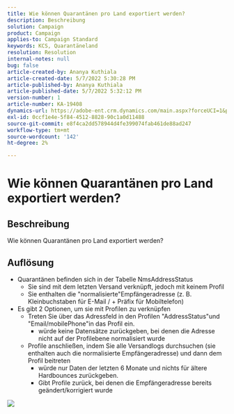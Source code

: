 ```yaml
---
title: Wie können Quarantänen pro Land exportiert werden?
description: Beschreibung
solution: Campaign
product: Campaign
applies-to: Campaign Standard
keywords: KCS, Quarantäneland
resolution: Resolution
internal-notes: null
bug: false
article-created-by: Ananya Kuthiala
article-created-date: 5/7/2022 5:30:28 PM
article-published-by: Ananya Kuthiala
article-published-date: 5/7/2022 5:32:12 PM
version-number: 1
article-number: KA-19408
dynamics-url: https://adobe-ent.crm.dynamics.com/main.aspx?forceUCI=1&pagetype=entityrecord&etn=knowledgearticle&id=72a54362-2bce-ec11-a7b5-0022480a8e40
exl-id: 0ccf1e4e-5f84-4512-8828-90c1a0d11488
source-git-commit: e8f4ca2dd578944d4fe399074fab461de88ad247
workflow-type: tm+mt
source-wordcount: '142'
ht-degree: 2%

---
```


# Wie können Quarantänen pro Land exportiert werden?

## Beschreibung

Wie können Quarantänen pro Land exportiert werden?

## Auflösung


- Quarantänen befinden sich in der Tabelle NmsAddressStatus
   - Sie sind mit dem letzten Versand verknüpft, jedoch mit keinem Profil
   - Sie enthalten die &quot;normalisierte&quot;Empfängeradresse (z. B. Kleinbuchstaben für E-Mail / + Präfix für Mobiltelefon)
- Es gibt 2 Optionen, um sie mit Profilen zu verknüpfen
   - Treten Sie über das Adressfeld in den Profilen &quot;AddressStatus&quot;und &quot;Email/mobilePhone&quot;in das Profil ein.
      - würde keine Datensätze zurückgeben, bei denen die Adresse nicht auf der Profilebene normalisiert wurde
   - Profile anschließen, indem Sie alle Versandlogs durchsuchen (sie enthalten auch die normalisierte Empfängeradresse) und dann dem Profil beitreten
      - würde nur Daten der letzten 6 Monate und nichts für ältere Hardbounces zurückgeben.
      - Gibt Profile zurück, bei denen die Empfängeradresse bereits geändert/korrigiert wurde


![](assets/9aa27d94-2bce-ec11-a7b5-0022480a8e40.png)
